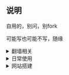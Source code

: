 ## 说明


自用的，别问，别fork

可能写也可能不写，随缘


<details>
<summary>翻墙相关</summary>
<br />

* [圈X上手教程](https://github.com/Yiov/notes/tree/main/quantumultX)

* [BoxJS的搭建](https://github.com/Yiov/notes/tree/main/boxjs)

* [翻墙软件及白嫖节点](https://github.com/Yiov/notes/tree/main/Proxy)

* [机场大全收罗](https://github.com/Yiov/notes/tree/main/airports)


</details>


<details>
<summary>日常使用</summary>
<br />


* [TG表情包下载与制作](https://github.com/Yiov/notes/tree/main/sticker)

* [TG好用机器人合辑](https://github.com/Yiov/notes/tree/main/TGBot)

* [油猴安装及使用教程](https://github.com/Yiov/notes/tree/main/tampermonkey)

* [微软Azure·云希语音使用教程](https://github.com/Yiov/notes/tree/main/Azure)

</details>


<details>
<summary>网站搭建</summary>
<br />


* [服务器的购买及网站初成](https://github.com/Yiov/notes/tree/main/ECS)

* [虚拟机安装Linux系统]

* [安装Xshell软件]

* [安装宝塔面板]

* [wordpress的搭建](https://github.com/Yiov/notes/tree/main/wordpress)

* [Webstack导航详细安装教程](https://github.com/Yiov/notes/tree/main/WebStack)

* [Socks5的搭建](https://github.com/Yiov/notes/tree/main/socks5)

* [Halo博客的搭建](https://hub.fastgit.xyz/Yiov/notes/tree/main/Halo)

* [Onenav的搭建](https://github.com/Yiov/notes/tree/main/onenav)

* [Alist网盘的搭建]

</details>